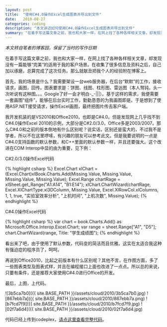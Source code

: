 ```yaml
---
layout: post
title:  "使用C#4.0操作Excel生成图表并导出到文件"
date:   2010-08-27
categories: coding
description: "本文讲述如何使用C#4.0操作Excel生成图表并导出到文件"
summary: "在着手写这篇文章之前，我也和大家一样，在网上找了各种各样相关文章，却发现没有一篇能够“完美”的适用于我的客户场景。在收集了很多信息及资料之后，自己加以琢磨，总算完成了这次任务。那么就献丑把我个人的经验附在博客上。"
---
```


*本文转自笔者的博客园，保留了当时的写作日期*


在着手写这篇文章之前，我也和大家一样，在网上找了各种各样相关文章，却发现没有一篇能够“完美”的适用于我的客户场景。在收集了很多信息及资料之后，自己加以琢磨，总算完成了这次任务。那么就献丑把我个人的经验附在博客上。

首先，我的场景是什么？我需要架设一台web服务器，在后台“默默”的工作，接收请求，画图，回传。图表要求是：饼图、线图、柱形图、雷达图（本人驽钝，头一次听说有这种图。。。Google了好一会才明白-_-|||）。基于这样的需求，我便需要一套画图“组件”，能够在后台实时工作，勤勤恳恳的为我画图即是。于是想到了使用ASP.NET接受请求，操作Excel画图，最终把图片传去客户端。

我开发机装的是VS2010和Office2010，也即是C#4.0。但是发现网上几乎找不到C#4.0操作Excel 2010的示例，大部分是C#2.0/3.0，Office多是2003/2007。那么C#4.0和之前的版本倒地有什么区别呢？说实话，区别还是蛮大的，不过我不是学者，所以不在这里啰嗦，有兴趣的朋友可以参考此文。但是我要说明的一点是C#4.0支持函数的默认参数，和C++里面的默认参数一样，并且还要强大。这个改进在COM Interop中显的由为重要，见下例：

C#2.0/3.0操作Excel代码

{% highlight csharp %}
Excel.Chart xlChart = (Excel.Chart)xlBook.Charts.Add(Missing.Value, Missing.Value, Missing.Value, Missing.Value); 
Excel.Range chartRage = xlSheet.get_Range("A1:A14", "B1:E14"); 
xlChart.ChartWizard(chartRage, Excel.XlChartType.xl3DColumn, Missing.Value, Excel.XlRowCol.xlColumns, 1, 1, true, "实验室效率分析", "上机时间", "上机次数", Missing.Value); 
{% endhighlight %}

C#4.0操作Excel代码

{% highlight csharp %}
var chart = book.Charts.Add() as Microsoft.Office.Interop.Excel.Chart; 
var range = sheet.Range["A1", "D5"]; 
chart.ChartWizard(range, Title: "学生成绩图"); 
{% endhighlight %}

看出来了吧，由于使用了默认参数，代码变的简洁而且优雅。这实在太适合我这种有强迫症的程序员了，呵呵。

再说到Office2010，比起之前版本有什么区别呢？其他不言，在作图方面，多了一些图表类型及图表式样，并且在编程接口上面也改进了一点点。所以总的来说，只要有条件，还是推荐大家使用C#4.0进行Office的开发。

最后，上图，上代码。

![3b5ca7b0]({{ site.BASE_PATH }}/assets/cloud/2010/3b5ca7b0.jpg)
![867ebb7a]({{ site.BASE_PATH }}/assets/cloud/2010/867ebb7a.png)
![b7fcd7f9]({{ site.BASE_PATH }}/assets/cloud/2010/b7fcd7f9.jpg)
![02f7a6d4]({{ site.BASE_PATH }}/assets/cloud/2010/02f7a6d4.jpg)

代码已经上传到codeplex，[请点这里查看完整代码](http://nport.codeplex.com/SourceControl/changeset/view/49968#1020631)。